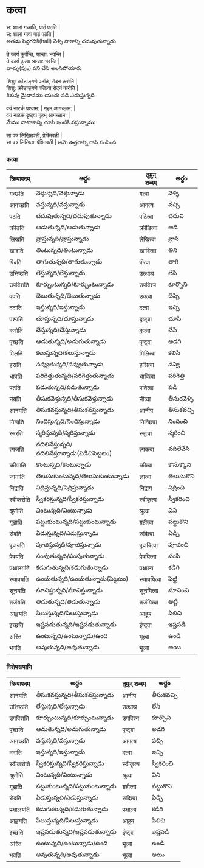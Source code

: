 # कत्वा

स: शालां गच्छति, पाठं पठति |  
स: शालां गत्वा पाठं पठति |   
అతడు పెద్దగదికి(hall) వెళ్ళి పాఠాన్ని చదువుతున్నాడు  

ते कार्यं कुर्वन्ति, श्रान्ता: भवन्ति |  
ते कार्यं कृत्वा श्रान्ता: भवन्ति |  
వాళ్ళు(పుం) పని చేసి అలసిపోయారు  

शिशु: क्रीडाङ्गणे पतति, रोदनं करोति |  
शिशु: क्रीडाङ्गणे पतित्वा रोदनं करोति |  
శిశువు మైదానము యందు పడి ఎడుస్తున్నది   

वयं नाटकं पश्याम: | गृहम् आगच्छाम: |  
वयं नाटकं दृष्ट्वा गृहम् आगच्छाम: |  
మేము నాటాకాన్ని చూసి ఇంటికి వస్తున్నాము  

सा पत्रं लिखितवती, प्रेषितवती |  
सा पत्रं लिखित्वा प्रेषितवती |
ఆమె ఉత్తరాన్ని రాసి పంపింది  


### कत्वा
 क्रियापदम् | అర్థం | तुमुन् शब्दम्  | అర్థం |
------------- | ------------- | ------------- | --------- |
गच्छति | వెళ్తున్నది/వెళ్తున్నాడు | गत्वा | వెళ్ళి |
आगच्छति | వస్తున్నది/వస్తున్నాడు | आगत्य | వచ్చి |
पठति | చదువుతున్నది/చదువుతున్నాడు | पठित्वा | చదువి |
क्रीडति | ఆడుతున్నది/ఆడుతున్నాడు | क्रीडित्वा | ఆడి |
लिखति | వ్రాస్తున్నది/వ్రాస్తున్నాడు | लेखित्वा | వ్రాసి |
खादति | తింటున్నది/తింటున్నాడు | खादित्वा | తిని |
पिबति | తాగుతున్నది/తాగుతున్నాడు | पीत्वा | తాగి |
उत्तिष्ठति | లేస్తున్నది/లేస్తున్నాడు | उत्थाथ | లేసి |
उपविशति | కూర్చుంటున్నది/కూర్చుంటున్నాడు | उपविश्य | కూర్చొని |
वदति  | చెబుతున్నది/చెబుతున్నాడు | उक्त्वा | చెప్పి |
ददाति | ఇస్తున్నది/ఇస్తున్నాడు | दत्वा | ఇచ్చి |
पश्यति | చూస్తున్నది/చూస్తున్నాడు | दृष्ट्वा | చూసి |
करोति | చేస్తున్నది/చేస్తున్నాడు | कृत्वा | చేసి |
पृच्छति | ఆడుతున్నది/అడుగుతున్నాడు | पृष्ट्वा | అడగి |
मिलति | కలుస్తున్నది/కలుస్తున్నాడు | मिलित्वा | కలిసి |
हसति | నవ్వుతున్నది/నవ్వుతున్నాడు | हसित्वा | నవ్వి |
धावति | పరిగెత్తుతున్నది/పరిగెత్తుతున్నాడు | धावित्वा | పరిగెత్తి |
पतति | పడుతున్నది/పడుతున్నాడు| पतित्वा | పడి |
नयति | తీసుకవెళ్తున్నది/తీసుకవెళ్తున్నాడు | नीत्वा | తీసుకవెళ్ళి |
आनयति | తీసుకవస్తున్నది/తీసుకవస్తున్నాడు | आनीय | తీసుకవచ్చి |
निन्दति | నిందిస్తున్నది/నిందిస్తున్నాడు | निन्दित्वा | నిందించి |
स्मरति |  స్మరిస్తున్నది/స్మరిస్తున్నాడు | स्मृत्वा | స్మరించి |
त्यजति |  వదిలివేస్తున్నది/వదిలివేస్తూన్నాడు(విడిచిపెట్టటం) | त्यक्त्वा | వదిలేవేసి |
क्रीणाति |  కొంటున్నది/కొంటున్నాడు | क्रीत्वा | కొనుక్కొని |
जानाति | తెలుసుకుంటున్నది/తెలుసుకుంటున్నాడు | ज्ञात्वा | తెలుసుకొని |
निद्राति | నిద్రిస్తున్నది/నిద్రిస్తున్నాడు | निद्राय | నిద్రించి |
स्वीकरोति |  స్వీకరిస్తున్నది/స్వీకరిస్తున్నాడు | स्वीकृत्य | స్వీకరించి |
श्रुणोति |  వింటున్నది/వింటున్నాడు | श्रुत्वा | విని |
गृह्णाति | పట్టుకుంటున్నది/పట్టుకుంటున్నాడు | ग्रहीत्वा | పట్టుకొని |
रोदति | ఏడుస్తున్నది/ఎడుస్తున్నాడు | रुदित्वा | ఏడ్చి |
पूजयति | పూజిస్తున్నది/పూజిస్తున్నాడు | पूजयित्वा | పూజించి |
प्रेषयति |  పంపుతున్నది/పంపుతున్నాడు | प्रेषयित्वा | పంపి |
प्रक्षालयति | కడుగుతున్నది/కడుగుతున్నాడు | प्रक्षाल्य | కడిగి |
स्थापयति | ఉంచుతున్నది/ఉంచుతున్నాడు(పెట్టటం) | स्थापयित्वा | పెట్టి |
सूचयति | సూచిస్తున్నది/సూచిస్తున్నాడు | सूचयित्वा | సూచించి |
तर्जयति  | తిడుతున్నది/తిడుతున్నాడు | तर्जयित्वा | తిట్టి |
आह्वयति | పిలుస్తున్నది/పిలుస్తున్నాడు | आहूय | పిలిచి |
इच्छति |  ఇష్టపడుతున్నది/ఇష్టపడుతున్నాడు | ईष्ट्वा | ఇష్టపడి |
अस्ति | ఉంటున్నది/ఉంటున్నాడు/ఉంది | भूत्वा | ఉండి |
भवति | అవుతున్నది/అవుతున్నాడు | भूत्वा | అయి |


### विशेषरूपाणि 
 क्रियापदम् | అర్థం | तुमुन् शब्दम्  | అర్థం |
------------- | ------------- | ------------- | --------- |
आनयति | తీసుకవస్తున్నది/తీసుకవస్తున్నాడు | आनीय | తీసుకవచ్చి |
उत्तिष्ठति | లేస్తున్నది/లేస్తున్నాడు | उत्थाथ | లేసి |
उपविशति | కూర్చుంటున్నది/కూర్చుంటున్నాడు | उपविश्य | కూర్చొని |
पृच्छति | ఆడుతున్నది/అడుగుతున్నాడు | पृष्ट्वा | అడగి |
आगच्छति | వస్తున్నది/వస్తున్నాడు | आगत्य | వచ్చి |
ददाति | ఇస్తున్నది/ఇస్తున్నాడు | दत्वा | ఇచ్చి |
स्वीकरोति |  స్వీకరిస్తున్నది/స్వీకరిస్తున్నాడు | स्वीकृत्य | స్వీకరించి |
श्रुणोति |  వింటున్నది/వింటున్నాడు | श्रुत्वा | విని |
गृह्णाति | పట్టుకుంటున్నది/పట్టుకుంటున్నాడు | ग्रहीत्वा | పట్టుకొని |
रोदति | ఏడుస్తున్నది/ఎడుస్తున్నాడు | रुदित्वा | ఏడ్చి |
प्रक्षालयति | కడుగుతున్నది/కడుగుతున్నాడు | प्रक्षाल्य | కడిగి |
आह्वयति | పిలుస్తున్నది/పిలుస్తున్నాడు | आहूय | పిలిచి |
इच्छति |  ఇష్టపడుతున్నది/ఇష్టపడుతున్నాడు | ईष्ट्वा | ఇష్టపడి |
अस्ति | ఉంటున్నది/ఉంటున్నాడు/ఉంది | भूत्वा | ఉండి |
भवति | అవుతున్నది/అవుతున్నాడు | भूत्वा | అయి |
